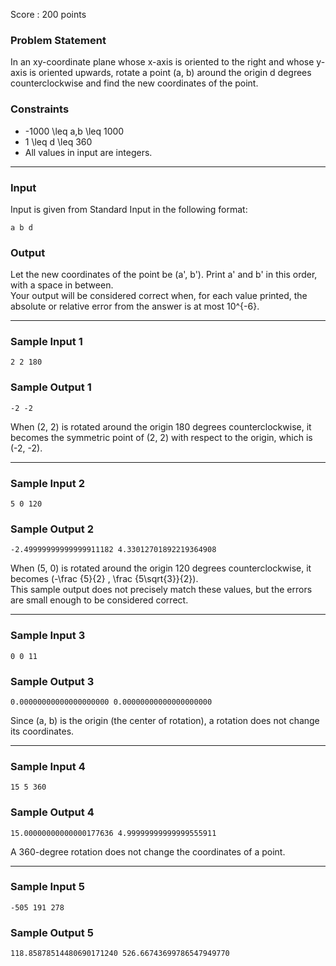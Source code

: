 Score : 200 points

### Problem Statement

In an xy-coordinate plane whose x-axis is oriented to the right and whose y-axis is oriented upwards, rotate a point (a, b) around the origin d degrees counterclockwise and find the new coordinates of the point.

### Constraints

* -1000 \leq a,b \leq 1000
* 1 \leq d \leq 360
* All values in input are integers.

---

### Input

Input is given from Standard Input in the following format:

```
a b d
```

### Output

Let the new coordinates of the point be (a', b'). Print a' and b' in this order, with a space in between.  
Your output will be considered correct when, for each value printed, the absolute or relative error from the answer is at most 10^{-6}.

---

### Sample Input 1

```
2 2 180
```

### Sample Output 1

```
-2 -2
```

When (2, 2) is rotated around the origin 180 degrees counterclockwise, it becomes the symmetric point of (2, 2) with respect to the origin, which is (-2, -2).

---

### Sample Input 2

```
5 0 120
```

### Sample Output 2

```
-2.49999999999999911182 4.33012701892219364908
```

When (5, 0) is rotated around the origin 120 degrees counterclockwise, it becomes (-\frac {5}{2} , \frac {5\sqrt{3}}{2}).  
This sample output does not precisely match these values, but the errors are small enough to be considered correct.

---

### Sample Input 3

```
0 0 11
```

### Sample Output 3

```
0.00000000000000000000 0.00000000000000000000
```

Since (a, b) is the origin (the center of rotation), a rotation does not change its coordinates.

---

### Sample Input 4

```
15 5 360
```

### Sample Output 4

```
15.00000000000000177636 4.99999999999999555911
```

A 360-degree rotation does not change the coordinates of a point.

---

### Sample Input 5

```
-505 191 278
```

### Sample Output 5

```
118.85878514480690171240 526.66743699786547949770
```
